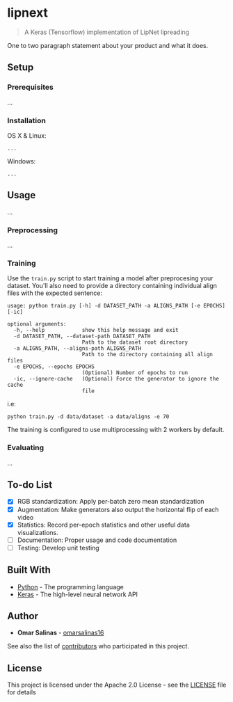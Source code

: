# lipnext

> A Keras (Tensorflow) implementation of LipNet lipreading

One to two paragraph statement about your product and what it does.

## Setup

### Prerequisites

...

### Installation

OS X & Linux:

```
...
```

Windows:

```
...
```

## Usage

...

### Preprocessing

...

### Training

Use the `train.py` script to start training a model after preprocesing your dataset. You'll also need to provide a directory containing individual align files with the expected sentence:

```
usage: python train.py [-h] -d DATASET_PATH -a ALIGNS_PATH [-e EPOCHS] [-ic]

optional arguments:
  -h, --help            show this help message and exit
  -d DATASET_PATH, --dataset-path DATASET_PATH
                        Path to the dataset root directory
  -a ALIGNS_PATH, --aligns-path ALIGNS_PATH
                        Path to the directory containing all align files
  -e EPOCHS, --epochs EPOCHS
                        (Optional) Number of epochs to run
  -ic, --ignore-cache   (Optional) Force the generator to ignore the cache
                        file
```

i.e:

```
python train.py -d data/dataset -a data/aligns -e 70
```

The training is configured to use multiprocessing with 2 workers by default.

### Evaluating

...

## To-do List

- [x] RGB standardization: Apply per-batch zero mean standardization
- [x] Augmentation: Make generators also output the horizontal flip of each video
- [x] Statistics: Record per-epoch statistics and other useful data visualizations.
- [ ] Documentation: Proper usage and code documentation
- [ ] Testing: Develop unit testing

## Built With

* [Python](https://www.python.org/) - The programming language
* [Keras](https://keras.io/) - The high-level neural network API

## Author

* **Omar Salinas** - [omarsalinas16](https://github.com/omarsalinas16)

See also the list of [contributors](https://github.com/omarsalinas16/lipnext/contributors) who participated in this project.

## License

This project is licensed under the Apache 2.0 License - see the [LICENSE](LICENSE) file for details
